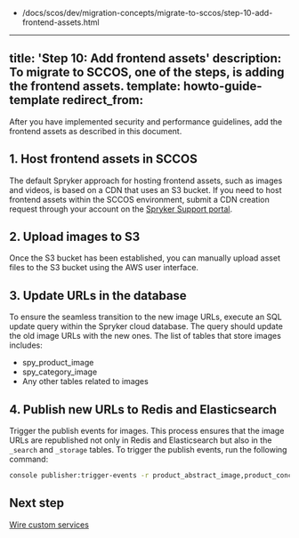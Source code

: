   - /docs/scos/dev/migration-concepts/migrate-to-sccos/step-10-add-frontend-assets.html
---
title: 'Step 10: Add frontend assets'
description: To migrate to SCCOS, one of the steps, is adding the frontend assets.
template: howto-guide-template
redirect_from:
---

After you have implemented security and performance guidelines, add the frontend assets as described in this document.

## 1. Host frontend assets in SCCOS 
The default Spryker approach for hosting frontend assets, such as images and videos, is based on a CDN that uses an S3 bucket. If you need to host frontend assets within the SCCOS environment, submit a CDN creation request through your account on the [Spryker Support portal](https://support.spryker.com/). 

## 2. Upload images to S3
Once the S3 bucket has been established, you can manually upload asset files to the S3 bucket using the AWS user interface.

## 3. Update URLs in the database
To ensure the seamless transition to the new image URLs, execute an SQL update query within the Spryker cloud database. The query should update the old image URLs with the new ones. The list of tables that store images includes:
* spy_product_image
* spy_category_image
* Any other tables related to images 

## 4. Publish new URLs to Redis and Elasticsearch
Trigger the publish events for images. This process ensures that the image URLs are republished not only in Redis and Elasticsearch but also in the `_search` and `_storage` tables. 
To trigger the publish events, run the following command:

```bash
console publisher:trigger-events -r product_abstract_image,product_concrete_image,configurable_bundle_template_image,category_image
```

## Next step

[Wire custom services](/docs/scos/dev/migration-concepts/migrate-to-sccos/step-11-wire-custom-services.html)
